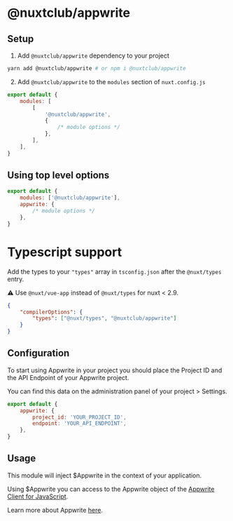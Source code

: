 # @nuxtclub/appwrite

## Setup

1. Add `@nuxtclub/appwrite` dependency to your project

```bash
yarn add @nuxtclub/appwrite # or npm i @nuxtclub/appwrite
```

2. Add `@nuxtclub/appwrite` to the `modules` section of `nuxt.config.js`

```javascript
export default {
	modules: [
		[
			'@nuxtclub/appwrite',
			{
				/* module options */
			},
		],
	],
}
```

## Using top level options

```javascript
export default {
	modules: ['@nuxtclub/appwrite'],
	appwrite: {
		/* module options */
	},
}
```

# Typescript support

Add the types to your `"types"` array in `tsconfig.json` after the `@nuxt/types` entry.

:warning: Use `@nuxt/vue-app` instead of `@nuxt/types` for nuxt < 2.9.

```json
{
	"compilerOptions": {
		"types": ["@nuxt/types", "@nuxtclub/appwrite"]
	}
}
```

## Configuration

To start using Appwrite in your project you should place the Project ID and the API Endpoint of your Appwrite project.

You can find this data on the administration panel of your project > Settings.

```javascript
export default {
	appwrite: {
		project_id: 'YOUR_PROJECT_ID',
		endpoint: 'YOUR_API_ENDPOINT',
	},
}
```

## Usage

This module will inject $Appwrite in the context of your application.

Using $Appwrite you can access to the Appwrite object of the [Appwrite Client for JavaScript](https://appwrite.io/docs/getting-started-for-web).

Learn more about Appwrite [here](https://appwrite.io/docs).
